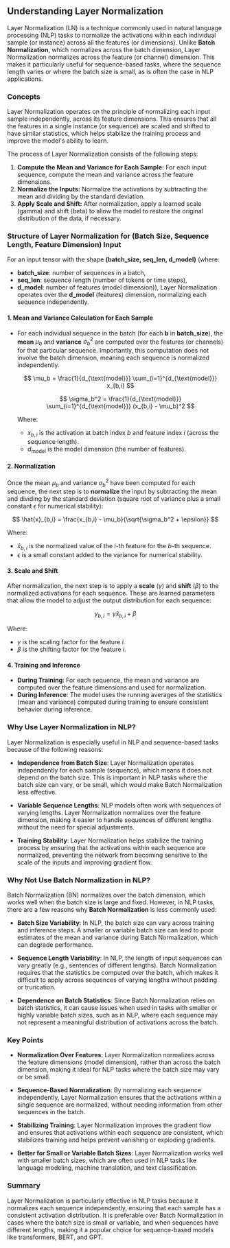 ## Understanding Layer Normalization

Layer Normalization (LN) is a technique commonly used in natural language processing (NLP) tasks to normalize the activations within each individual sample (or instance) across all the features (or dimensions). Unlike **Batch Normalization**, which normalizes across the batch dimension, Layer Normalization normalizes across the feature (or channel) dimension. This makes it particularly useful for sequence-based tasks, where the sequence length varies or where the batch size is small, as is often the case in NLP applications.

### Concepts

Layer Normalization operates on the principle of normalizing each input sample independently, across its feature dimensions. This ensures that all the features in a single instance (or sequence) are scaled and shifted to have similar statistics, which helps stabilize the training process and improve the model's ability to learn.

The process of Layer Normalization consists of the following steps:

1. **Compute the Mean and Variance for Each Sample:** For each input sequence, compute the mean and variance across the feature dimensions.
2. **Normalize the Inputs:** Normalize the activations by subtracting the mean and dividing by the standard deviation.
3. **Apply Scale and Shift:** After normalization, apply a learned scale (gamma) and shift (beta) to allow the model to restore the original distribution of the data, if necessary.

### Structure of Layer Normalization for (Batch Size, Sequence Length, Feature Dimension) Input

For an input tensor with the shape **(batch_size, seq_len, d_model)** (where:
- **batch_size**: number of sequences in a batch,
- **seq_len**: sequence length (number of tokens or time steps),
- **d_model**: number of features (model dimension)),
Layer Normalization operates over the **d_model** (features) dimension, normalizing each sequence independently.

#### 1. Mean and Variance Calculation for Each Sample

- For each individual sequence in the batch (for each **b** in **batch_size**), the **mean** $\mu_b$ and **variance** $\sigma_b^2$ are computed over the features (or channels) for that particular sequence. Importantly, this computation does not involve the batch dimension, meaning each sequence is normalized independently.

  $$ 
  \mu_b = \frac{1}{d_{\text{model}}} \sum_{i=1}^{d_{\text{model}}} x_{b,i}
  $$

  $$
  \sigma_b^2 = \frac{1}{d_{\text{model}}} \sum_{i=1}^{d_{\text{model}}} (x_{b,i} - \mu_b)^2
  $$

  Where:
  - $x_{b,i}$ is the activation at batch index $b$ and feature index $i$ (across the sequence length).
  - $d_{\text{model}}$ is the model dimension (the number of features).

#### 2. Normalization

Once the mean $\mu_b$ and variance $\sigma_b^2$ have been computed for each sequence, the next step is to **normalize** the input by subtracting the mean and dividing by the standard deviation (square root of variance plus a small constant $\epsilon$ for numerical stability):

$$
\hat{x}_{b,i} = \frac{x_{b,i} - \mu_b}{\sqrt{\sigma_b^2 + \epsilon}}
$$

Where:
- $\hat{x}_{b,i}$ is the normalized value of the $i$-th feature for the $b$-th sequence.
- $\epsilon$ is a small constant added to the variance for numerical stability.

#### 3. Scale and Shift

After normalization, the next step is to apply a **scale** ($\gamma$) and **shift** ($\beta$) to the normalized activations for each sequence. These are learned parameters that allow the model to adjust the output distribution for each sequence:

$$
y_{b,i} = \gamma \hat{x}_{b,i} + \beta
$$

Where:
- $\gamma$ is the scaling factor for the feature $i$.
- $\beta$ is the shifting factor for the feature $i$.

#### 4. Training and Inference

- **During Training**: For each sequence, the mean and variance are computed over the feature dimensions and used for normalization.
- **During Inference**: The model uses the running averages of the statistics (mean and variance) computed during training to ensure consistent behavior during inference.

### Why Use Layer Normalization in NLP?

Layer Normalization is especially useful in NLP and sequence-based tasks because of the following reasons:

- **Independence from Batch Size**: Layer Normalization operates independently for each sample (sequence), which means it does not depend on the batch size. This is important in NLP tasks where the batch size can vary, or be small, which would make Batch Normalization less effective.

- **Variable Sequence Lengths**: NLP models often work with sequences of varying lengths. Layer Normalization normalizes over the feature dimension, making it easier to handle sequences of different lengths without the need for special adjustments.

- **Training Stability**: Layer Normalization helps stabilize the training process by ensuring that the activations within each sequence are normalized, preventing the network from becoming sensitive to the scale of the inputs and improving gradient flow.

### Why Not Use Batch Normalization in NLP?

Batch Normalization (BN) normalizes over the batch dimension, which works well when the batch size is large and fixed. However, in NLP tasks, there are a few reasons why **Batch Normalization** is less commonly used:

- **Batch Size Variability**: In NLP, the batch size can vary across training and inference steps. A smaller or variable batch size can lead to poor estimates of the mean and variance during Batch Normalization, which can degrade performance.

- **Sequence Length Variability**: In NLP, the length of input sequences can vary greatly (e.g., sentences of different lengths). Batch Normalization requires that the statistics be computed over the batch, which makes it difficult to apply across sequences of varying lengths without padding or truncation.

- **Dependence on Batch Statistics**: Since Batch Normalization relies on batch statistics, it can cause issues when used in tasks with smaller or highly variable batch sizes, such as in NLP, where each sequence may not represent a meaningful distribution of activations across the batch.

### Key Points

- **Normalization Over Features**: Layer Normalization normalizes across the feature dimensions (model dimension), rather than across the batch dimension, making it ideal for NLP tasks where the batch size may vary or be small.

- **Sequence-Based Normalization**: By normalizing each sequence independently, Layer Normalization ensures that the activations within a single sequence are normalized, without needing information from other sequences in the batch.

- **Stabilizing Training**: Layer Normalization improves the gradient flow and ensures that activations within each sequence are consistent, which stabilizes training and helps prevent vanishing or exploding gradients.

- **Better for Small or Variable Batch Sizes**: Layer Normalization works well with smaller batch sizes, which are often used in NLP tasks like language modeling, machine translation, and text classification.

### Summary

Layer Normalization is particularly effective in NLP tasks because it normalizes each sequence independently, ensuring that each sample has a consistent activation distribution. It is preferable over Batch Normalization in cases where the batch size is small or variable, and when sequences have different lengths, making it a popular choice for sequence-based models like transformers, BERT, and GPT.

